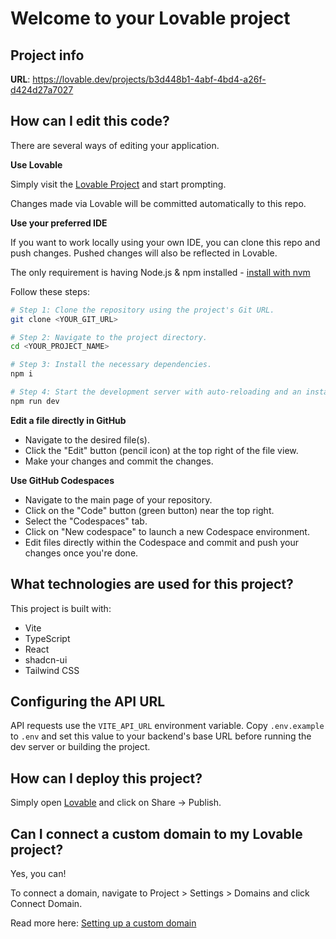 # Welcome to your Lovable project

## Project info

**URL**: https://lovable.dev/projects/b3d448b1-4abf-4bd4-a26f-d424d27a7027

## How can I edit this code?

There are several ways of editing your application.

**Use Lovable**

Simply visit the [Lovable Project](https://lovable.dev/projects/b3d448b1-4abf-4bd4-a26f-d424d27a7027) and start prompting.

Changes made via Lovable will be committed automatically to this repo.

**Use your preferred IDE**

If you want to work locally using your own IDE, you can clone this repo and push changes. Pushed changes will also be reflected in Lovable.

The only requirement is having Node.js & npm installed - [install with nvm](https://github.com/nvm-sh/nvm#installing-and-updating)

Follow these steps:

```sh
# Step 1: Clone the repository using the project's Git URL.
git clone <YOUR_GIT_URL>

# Step 2: Navigate to the project directory.
cd <YOUR_PROJECT_NAME>

# Step 3: Install the necessary dependencies.
npm i

# Step 4: Start the development server with auto-reloading and an instant preview.
npm run dev
```

**Edit a file directly in GitHub**

- Navigate to the desired file(s).
- Click the "Edit" button (pencil icon) at the top right of the file view.
- Make your changes and commit the changes.

**Use GitHub Codespaces**

- Navigate to the main page of your repository.
- Click on the "Code" button (green button) near the top right.
- Select the "Codespaces" tab.
- Click on "New codespace" to launch a new Codespace environment.
- Edit files directly within the Codespace and commit and push your changes once you're done.

## What technologies are used for this project?

This project is built with:

- Vite
- TypeScript
- React
- shadcn-ui
- Tailwind CSS

## Configuring the API URL

API requests use the `VITE_API_URL` environment variable. Copy `.env.example` to
`.env` and set this value to your backend's base URL before running the dev
server or building the project.

## How can I deploy this project?

Simply open [Lovable](https://lovable.dev/projects/b3d448b1-4abf-4bd4-a26f-d424d27a7027) and click on Share -> Publish.

## Can I connect a custom domain to my Lovable project?

Yes, you can!

To connect a domain, navigate to Project > Settings > Domains and click Connect Domain.

Read more here: [Setting up a custom domain](https://docs.lovable.dev/tips-tricks/custom-domain#step-by-step-guide)
